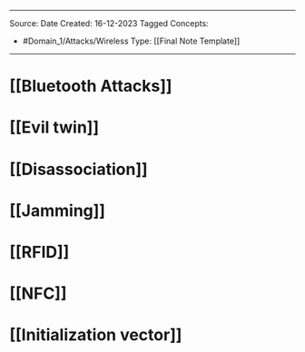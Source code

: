 - - -
Source:
Date Created:  16-12-2023
Tagged Concepts:
- #Domain_1/Attacks/Wireless 
Type: [[Final Note Template]]
- - - 

# [[Bluetooth Attacks]]
# [[Evil twin]]
# [[Disassociation]]
# [[Jamming]]
# [[RFID]]
# [[NFC]]
# [[Initialization vector]]

